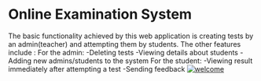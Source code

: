 # Online Examination System
The basic functionality achieved by this web application is creating tests by an admin(teacher) and attempting them by students. The other features include :
For the admin:
  -Deleting tests
  -Viewing details about students
  -Adding new admins/students to the system
For the student:
  -Viewing result immediately after attempting a test
  -Sending feedback
[![welcome](https://user-images.githubusercontent.com/50329040/71994139-412cef80-325e-11ea-8725-ae3b075e91a4.png)](url)
